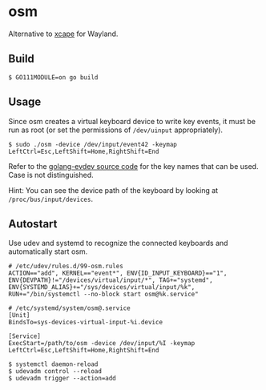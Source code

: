 # osm

Alternative to [xcape](https://github.com/alols/xcape) for Wayland.

## Build

```
$ GO111MODULE=on go build
```

## Usage

Since osm creates a virtual keyboard device to write key events, it must be run as root (or set the permissions of `/dev/uinput` appropriately).

```
$ sudo ./osm -device /dev/input/event42 -keymap LeftCtrl=Esc,LeftShift=Home,RightShift=End
```

Refer to the [golang-evdev source code](https://github.com/gvalkov/golang-evdev/blob/master/ecodes.go) for the key names that can be used. Case is not distinguished.

Hint: You can see the device path of the keyboard by looking at `/proc/bus/input/devices`.

## Autostart

Use udev and systemd to recognize the connected keyboards and automatically start osm.

```
# /etc/udev/rules.d/99-osm.rules
ACTION=="add", KERNEL=="event*", ENV{ID_INPUT_KEYBOARD}=="1", ENV{DEVPATH}!="/devices/virtual/input/*", TAG+="systemd", ENV{SYSTEMD_ALIAS}+="/sys/devices/virtual/input/%k", RUN+="/bin/systemctl --no-block start osm@%k.service"
```

```
# /etc/systemd/system/osm@.service
[Unit]
BindsTo=sys-devices-virtual-input-%i.device

[Service]
ExecStart=/path/to/osm -device /dev/input/%I -keymap LeftCtrl=Esc,LeftShift=Home,RightShift=End
```

```
$ systemctl daemon-reload
$ udevadm control --reload
$ udevadm trigger --action=add
```
